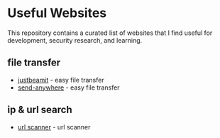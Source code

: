 # Useful Websites

This repository contains a curated list of websites that I find useful for development, security research, and learning.

## file transfer
- [justbeamit](https://justbeamit.com/) - easy file transfer
- [send-anywhere](https://send-anywhere.com/#transfer[) - easy file transfer

## ip & url search 
- [url scanner](https://urlscan.io/search/#*[) - url scanner

